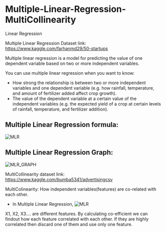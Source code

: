 # Multiple-Linear-Regression-MultiCollinearity
Linear Regression


Multiple Linear Regression Dataset link: https://www.kaggle.com/farhanmd29/50-startups

Multiple linear regression is a model for predicting the value of one dependent variable based on two or more independent variables.

You can use multiple linear regression when you want to know:

* How strong the relationship is between two or more independent variables and one dependent variable (e.g. how rainfall, temperature, and amount of fertilizer added affect crop growth).
* The value of the dependent variable at a certain value of the independent variables (e.g. the expected yield of a crop at certain levels of rainfall, temperature, and fertilizer addition).

## Multiple Linear Regression formula:

![MLR](https://user-images.githubusercontent.com/62986688/114811482-cdb44f00-9dcb-11eb-90ab-e286c6782d94.png)

## Multiple Linear Regression Graph:

![MLR_GRAPH](https://user-images.githubusercontent.com/62986688/114811494-d3119980-9dcb-11eb-9963-dd1d2c0e81d6.png)


MultiCollinearity dataset link: https://www.kaggle.com/bumba5341/advertisingcsv

MultiColinearity: How independent variables(features) are co-related with each other.

* In Multiple Linear Regression,
![MLR](https://user-images.githubusercontent.com/62986688/114811482-cdb44f00-9dcb-11eb-90ab-e286c6782d94.png)

X1, X2, X3.... are different features. By calculating co-efficient we can findout how each feature correlated with each other. If they are highly correlated then discard one of them and use only one feature.
